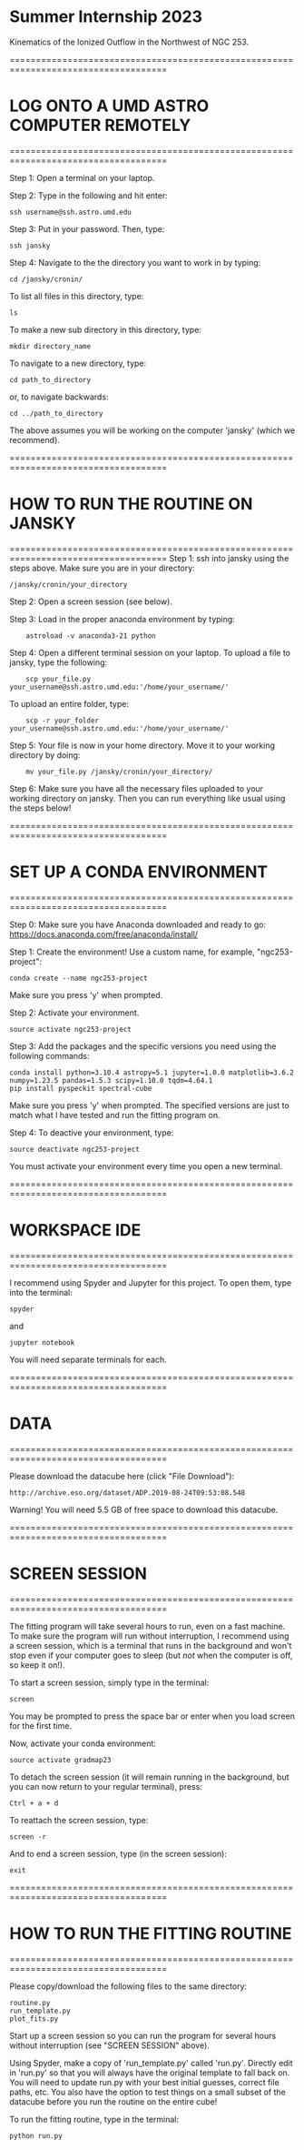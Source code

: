 # Summer Internship 2023
Kinematics of the Ionized Outflow in the Northwest of NGC 253.

====================================================================================
# LOG ONTO A UMD ASTRO COMPUTER REMOTELY
====================================================================================

Step 1: Open a terminal on your laptop.

Step 2: Type in the following and hit enter:

    ssh username@ssh.astro.umd.edu

Step 3: Put in your password. Then, type:

    ssh jansky

Step 4: Navigate to the the directory you want to work in by typing:

    cd /jansky/cronin/

To list all files in this directory, type:

    ls

To make a new sub directory in this directory, type:

    mkdir directory_name

To navigate to a new directory, type:

    cd path_to_directory

or, to navigate backwards:

    cd ../path_to_directory

The above assumes you will be working on the computer 'jansky' (which we recommend).

====================================================================================
# HOW TO RUN THE ROUTINE ON JANSKY
====================================================================================
Step 1: ssh into jansky using the steps above. Make sure you are in your directory:

    /jansky/cronin/your_directory

Step 2: Open a screen session (see below).

Step 3: Load in the proper anaconda environment by typing:

        astroload -v anaconda3-21 python

Step 4: Open a different terminal session on your laptop. To upload a file to jansky, type the following:

        scp your_file.py your_username@ssh.astro.umd.edu:'/home/your_username/'

To upload an entire folder, type:

        scp -r your_folder your_username@ssh.astro.umd.edu:'/home/your_username/'

Step 5: Your file is now in your home directory. Move it to your working directory by doing:

        mv your_file.py /jansky/cronin/your_directory/

Step 6: Make sure you have all the necessary files uploaded to your working directory on jansky.
Then you can run everything like usual using the steps below!

====================================================================================
# SET UP A CONDA ENVIRONMENT
====================================================================================

Step 0: Make sure you have Anaconda downloaded and ready to go: https://docs.anaconda.com/free/anaconda/install/

Step 1: Create the environment! Use a custom name, for example, "ngc253-project":

    conda create --name ngc253-project
    
Make sure you press 'y' when prompted.

Step 2: Activate your environment.

    source activate ngc253-project

Step 3: Add the packages and the specific versions you need using the following commands:

    conda install python=3.10.4 astropy=5.1 jupyter=1.0.0 matplotlib=3.6.2 numpy=1.23.5 pandas=1.5.3 scipy=1.10.0 tqdm=4.64.1
    pip install pyspeckit spectral-cube

Make sure you press 'y' when prompted. The specified versions are just to match what I have tested and run the fitting program on.

Step 4: To deactive your environment, type:

    source deactivate ngc253-project

You must activate your environment every time you open a new terminal.


====================================================================================
# WORKSPACE IDE
====================================================================================

I recommend using Spyder and Jupyter for this project. To open them, type into the terminal:

    spyder

and

    jupyter notebook

You will need separate terminals for each.


====================================================================================
# DATA
====================================================================================

Please download the datacube here (click "File Download"):

    http://archive.eso.org/dataset/ADP.2019-08-24T09:53:08.548

Warning! You will need 5.5 GB of free space to download this datacube.


====================================================================================
# SCREEN SESSION
====================================================================================

The fitting program will take several hours to run, even on a fast machine.
To make sure the program will run without interruption, I recommend using a screen session,
which is a terminal that runs in the background and won't stop even if your computer goes to sleep
(but *not* when the computer is off, so keep it on!).

To start a screen session, simply type in the terminal:

    screen

You may be prompted to press the space bar or enter when you load screen for the first time.

Now, activate your conda environment:

    source activate gradmap23

To detach the screen session (it will remain running in the background, but you can now
return to your regular terminal), press:

    Ctrl + a + d

To reattach the screen session, type:

    screen -r

And to end a screen session, type (in the screen session):

    exit


====================================================================================
# HOW TO RUN THE FITTING ROUTINE
====================================================================================

Please copy/download the following files to the same directory:

    routine.py
    run_template.py
    plot_fits.py

Start up a screen session so you can run the program for several hours without interruption 
(see "SCREEN SESSION" above).

Using Spyder, make a copy of 'run_template.py' called 'run.py'.
Directly edit in 'run.py' so that you will always have the original template to fall back on.
You will need to update run.py with your best initial guesses, correct file paths, etc.
You also have the option to test things on a small subset of the datacube before you run the routine
on the entire cube!

To run the fitting routine, type in the terminal:

    python run.py
